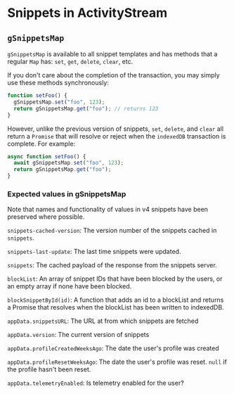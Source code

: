 # Snippets in ActivityStream

## `gSnippetsMap`

`gSnippetsMap` is available to all snippet templates and has methods that a
regular `Map` has: `set`, `get`, `delete`, `clear`, etc.

If you don't care about the completion of the transaction, you may simply use these
methods synchronously:

```js
function setFoo() {
  gSnippetsMap.set("foo", 123);
  return gSnippetsMap.get("foo"); // returns 123
}
```

However, unlike the previous version of snippets, `set`, `delete`, and `clear`
all return a `Promise` that will resolve or reject when the `indexedDB` transaction
is complete. For example:

```js
async function setFoo() {
  await gSnippetsMap.set("foo", 123);
  return gSnippetsMap.get("foo");
}
```

### Expected values in gSnippetsMap

Note that names and functionality of values in v4 snippets have been preserved
where possible.

`snippets-cached-version`: The version number of the snippets cached in `snippets`.

`snippets-last-update`: The last time snippets were updated.

`snippets`: The cached payload of the response from the snippets server.

`blockList`: An array of snippet IDs that have been blocked by the users, or an empty array if none have been blocked.

`blockSnippetById(id)`: A function that adds an id to a blockList and returns
a Promise that resolves when the blockList has been written to indexedDB.

`appData.snippetsURL`: The URL at from which snippets are fetched

`appData.version`: The current version of snippets

`appData.profileCreatedWeeksAgo`: The date the user's profile was created

`appData.profileResetWeeksAgo`: The date the user's profile was reset. `null` if the profile hasn't been reset.

`appData.telemetryEnabled`: Is telemetry enabled for the user?
